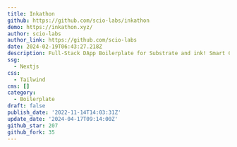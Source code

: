 ```yaml
---
title: Inkathon
github: https://github.com/scio-labs/inkathon
demo: https://inkathon.xyz/
author: scio-labs
author_link: https://github.com/scio-labs
date: 2024-02-19T06:43:27.218Z
description: Full-Stack DApp Boilerplate for Substrate and ink! Smart Contracts
ssg:
  - Nextjs
css:
  - Tailwind
cms: []
category:
  - Boilerplate
draft: false
publish_date: '2022-11-14T14:03:31Z'
update_date: '2024-04-17T09:14:00Z'
github_star: 207
github_fork: 35
---
```

